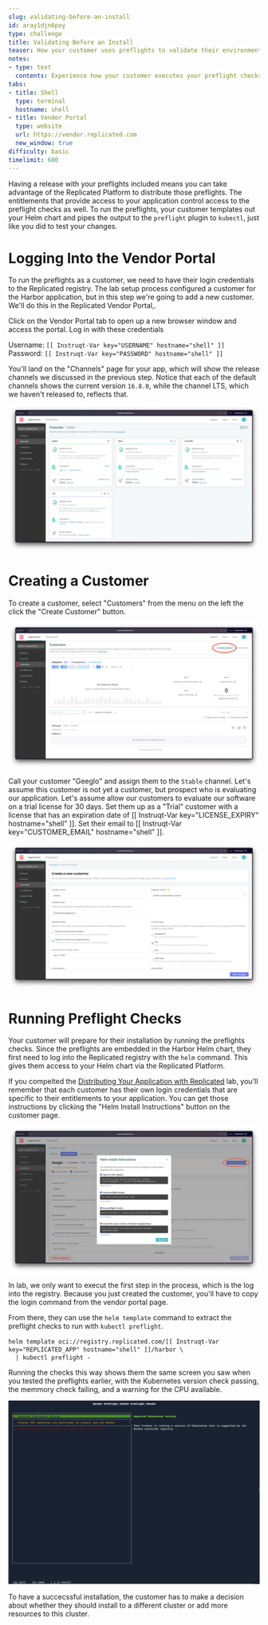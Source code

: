 ```yaml
---
slug: validating-before-an-install
id: aray1djn6poy
type: challenge
title: Validating Before an Install
teaser: How your customer uses preflights to validate their environment
notes:
- type: text
  contents: Experience how your customer executes your preflight checks
tabs:
- title: Shell
  type: terminal
  hostname: shell
- title: Vendor Portal
  type: website
  url: https://vendor.replicated.com
  new_window: true
difficulty: basic
timelimit: 600
---
```


Having a release with your preflights included means you can
take advantage of the Replicated Platform to distribute those
preflights. The entitlements that provide access to your
application control access to the preflight checks as well.
To run the preflights, your customer templates out your
Helm chart and pipes the output to the `preflight` plugin
to `kubectl`, just like you did to test your changes.

Logging Into the Vendor Portal
==============================

To run the preflights as a customer, we need to have their
login credentials to the Replicated registry. The lab setup
process configured a customer for the Harbor application,
but in this step we're going to add a new customer. We'll
do this in the Replicated Vendor Portal,.

Click on the Vendor Portal tab to open up a new browser window and
access the portal. Log in with these credentials

Username: `[[ Instruqt-Var key="USERNAME" hostname="shell" ]]`<br/>
Password: `[[ Instruqt-Var key="PASSWORD" hostname="shell" ]]`

You'll land on the "Channels" page for your app, which will show
the release channels we discussed in the previous step. Notice that
each of the default channels shows the current version `16.8.0`,
while the channel LTS, which we haven't released to, reflects
that.

![Vendor Portal Release Channels](../assets/vendor-portal-landing.png)

Creating a Customer
===================

To create a customer, select "Customers" from the menu on the left
the click the "Create Customer" button.

![Creating a Customer](../assets/create-customer-button.png)

Call your customer "Geeglo" and assign them to the `Stable` channel.
Let's assume this customer is not yet a customer, but prospect who
is evaluating our application. Let's assume allow our customers to
evaluate our software on a trial license for 30 days.  Set them up
as a "Trial" customer with a license that has an expiration date
of [[ Instruqt-Var key="LICENSE_EXPIRY" hostname="shell" ]]. Set
their email to [[ Instruqt-Var key="CUSTOMER_EMAIL" hostname="shell" ]].

![Customer Details](../assets/new-customer-details.png)

Running Preflight Checks
========================

Your customer will prepare for their installation by running
the preflights checks. Since the preflights are embedded in
the Harbor Helm chart, they first need to log into the Replicated
registry with the `helm` command. This gives them access to
your Helm chart via the Replicated Platform.

If you compelted the [Distributing Your Application with Replicated](https://play.instruqt.com/replicated/tracks/distributing-your-application-with-replicated)
lab, you'll remember that each customer has their own login
credentials that are specific to their entitlements to your
application. You can get those instructions by clicking the
"Helm Install Instructions" button on the customer page.

![Install instruction](../assets/install-instructions.png)

In lab, we only want to execut the first step in the process,
which is the log into the registry. Because you just created
the customer, you'll have to copy the login command from the
vendor portal page.

From there, they can use the `helm template` command to extract the
preflight checks to run with `kubectl preflight`.

```
helm template oci://registry.replicated.com/[[ Instruqt-Var key="REPLICATED_APP" hostname="shell" ]]/harbor \
  | kubectl preflight -
```

Running the checks this way shows them the same screen you saw when
you tested the preflights earlier, with the Kubernetes version check
passing, the memmory check failing, and a warning for the CPU available.

![Customer Preflight Checks](../assets/customer-preflight-checks-before.png)

To have a succecssful installation, the customer has to make a decision
about whether they should install to a different cluster or add
more resources to this cluster.
